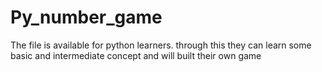 # Py_number_game
The file is available for python learners. through this they can learn some basic and intermediate concept and will built their own game
